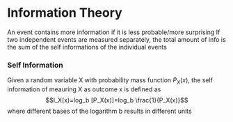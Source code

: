 # Information Theory
An event contains more information if it is less probable/more surprising
If two independent events are measured separately, the total amount of info is the sum of the self informations of the individual events

### Self Information
Given a random variable X with probability mass function $P_X(x)$, the self information of meauring X as outcome x is defined as $$I_X(x)=log_b [P_X(x)]=log_b \frac{1}{P_X(x)}$$
where different bases of the logarithm b results in different units


